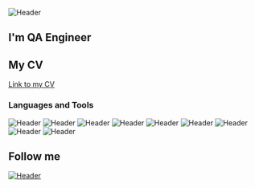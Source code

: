 ![Header](https://github.com/biryukv96/biryukv96/blob/main/assets/undefined%20-%20Imgur%20(1).gif)
## I'm QA Engineer
## My CV
[Link to my CV](https://drive.google.com/file/d/1T9yDps1ad79t9hNz6SlvWlT9eH76M-he/view?usp=sharing)

### Languages and Tools
![Header](https://img.shields.io/badge/Trello-090909?style=for-the-badge&logo=Trello)
![Header](https://img.shields.io/badge/Postman-090909?style=for-the-badge&logo=Postman)
![Header](https://img.shields.io/badge/Swagger-090909?style=for-the-badge&logo=Swagger)
![Header](https://img.shields.io/badge/MySQL-090909?style=for-the-badge&logo=MySQL)
![Header](https://img.shields.io/badge/DevTools-090909?style=for-the-badge&logo=GoogleChrome)
![Header](https://img.shields.io/badge/Figma-090909?style=for-the-badge&logo=Figma)
![Header](https://img.shields.io/badge/Xcode-090909?style=for-the-badge&logo=Xcode)
![Header](https://img.shields.io/badge/Appium-090909?style=for-the-badge&logo=GoogleChrome)
![Header](https://img.shields.io/badge/CharlesProxy-090909?style=for-the-badge)

## Follow me
[![Header](https://img.shields.io/badge/LinkedIn-090909?style=for-the-badge&logo=LinkedIn)](www.linkedin.com/in/vasily-biryuk-65102424b)